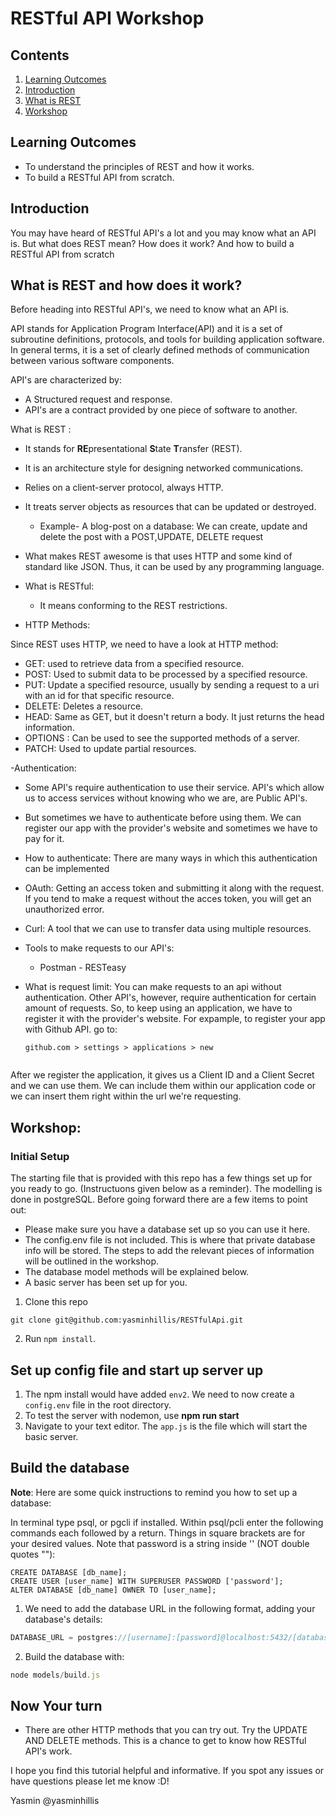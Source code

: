 



# RESTful API Workshop

## Contents
1. [Learning Outcomes](#learning-outcomes)
2. [Introduction](#introduction)
3. [What is REST](#what-is-REST-and-how-does-it-work)
4. [Workshop](#workshop)

## Learning Outcomes
* To understand the principles of REST and how it works.
* To build a RESTful API from scratch.

## Introduction
You may have heard of RESTful API's a lot and you may know what an API is. But
what does REST mean? How does it work? And how to build a RESTful API from scratch




## What is REST and how does it work?


Before heading into RESTful API's, we need to know what an API is.

API stands for Application Program Interface(API) and it is a set of subroutine
 definitions, protocols, and tools for building application software. In general
  terms, it is a set of clearly defined methods of communication between various
  software components.

API's are characterized by:

- A Structured request and response.
- API's are a contract provided by one piece of software to another.

What is REST :
- It stands for  **RE**presentational **S**tate **T**ransfer (REST).
- It is an architecture style for designing networked communications.
- Relies on a client-server protocol, always HTTP.
- It treats server objects as resources that can be updated or destroyed.
  - Example- A blog-post on a database:
      We can create, update and delete the post with a POST,UPDATE, DELETE request
- What makes REST awesome is that uses HTTP and some kind of standard like JSON.
 Thus, it can be used by any programming language.

 - What is RESTful:
   - It means conforming to the REST restrictions.


* HTTP Methods:

Since REST uses HTTP, we need to have a look at HTTP method:
   - GET: used to retrieve data from a specified resource.
   - POST: Used to submit data to be processed by a specified resource.
   - PUT: Update a specified resource, usually by sending a request to a uri with an id for that
 specific resource.
   - DELETE: Deletes a resource.
   - HEAD: Same as GET, but it doesn't return a body. It just returns the head information.
   - OPTIONS : Can be used to see the supported methods of a server.
   - PATCH: Used to update partial resources.

-Authentication:
- Some API's require authentication to use their service.
API's which allow us to access services without knowing who we are, are Public API's.

- But sometimes we have to authenticate before using them. We can register our app with the provider's website and sometimes we have to pay for it.

- How to authenticate:
There are many ways in which this authentication can be implemented
 - OAuth: Getting an access token and submitting it along with the request. If you tend to make a request without the acces token, you will get an unauthorized error.

 - Curl: A tool that we can use to transfer data using multiple resources.


- Tools to make requests to our API's:
    - Postman       - RESTeasy

- What is request limit:
  You can make requests to an api without authentication. Other API's, however, require authentication for certain amount of requests. So, to keep using an application, we have to register it with the provider's website.
  For expample, to register your app with Github API. go to:

  ```
  github.com > settings > applications > new


 After we register the application, it gives us a Client ID and a Client Secret
 and we can use them. We can include them within our application code or we
 can insert them right within the url we're requesting.

## Workshop:
### Initial Setup

The starting file that is provided with this repo has a few things set up for you ready to go. (Instructuons given below as a reminder). The modelling is done in postgreSQL. Before going forward there are a few items to point out:
* Please make sure you have a database set up so you can use it here.
* The config.env file is not included. This is where that private database info will be stored. The steps to add the relevant pieces of information will be outlined in the workshop.
* The database model methods will be explained below.
* A basic server has been set up for you.

1. Clone this repo
```git
git clone git@github.com:yasminhillis/RESTfulApi.git
```
2. Run ```npm install```.


## Set up config file and start up server up
1. The npm install would have added ```env2```.  We need to now create a ```config.env``` file in the root directory.
3.	To test the server with nodemon, use **npm run start**
4.  Navigate to your text editor. The ```app.js``` is the file which will start the basic server.

## Build the database
**Note**: Here are some quick instructions to remind you how to set up a database:

In terminal type psql, or pgcli if installed. Within psql/pcli enter the following commands each followed by a return. Things in square brackets are for your desired values. Note that password is a string inside '' (NOT double quotes ""):
```
CREATE DATABASE [db_name];
CREATE USER [user_name] WITH SUPERUSER PASSWORD ['password'];
ALTER DATABASE [db_name] OWNER TO [user_name];
```

1. We need  to add the database URL in the following format, adding your database's details:
```js
DATABASE_URL = postgres://[username]:[password]@localhost:5432/[database]
```
2. Build the database with:
```js
node models/build.js
```





## Now Your turn
 - There are other HTTP methods that you can try out. Try the UPDATE AND DELETE methods. This is a chance to get to know how RESTful API's work.



I hope you find this tutorial helpful and informative. If you spot any issues or have questions please let me know :D!

Yasmin
@yasminhillis
